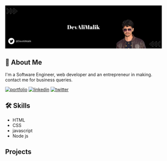 ![](./github-banner.png)

## 🚀 About Me
I'm a Software Engineer, web developer and an entrepreneur in making. contact me for business queries. 

[![portfolio](https://img.shields.io/badge/my_portfolio-000?style=for-the-badge&logo=ko-fi&logoColor=white)](https://devalimalik.github.io/portfolio/)
[![linkedin](https://img.shields.io/badge/linkedin-0A66C2?style=for-the-badge&logo=linkedin&logoColor=white)](https://www.linkedin.com/in/mali-profile/)
[![twitter](https://img.shields.io/badge/twitter-1DA1F2?style=for-the-badge&logo=twitter&logoColor=white)](https://twitter.com/DevAliMalik)


## 🛠 Skills

- HTML 
- CSS
- javascript
- Node js

## Projects
